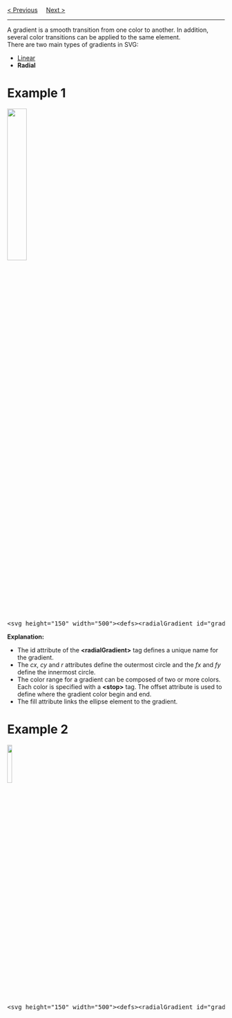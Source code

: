 <a href="/JS/Graphics/SVG/Gradient/Linear.md">&lt; Previous</a>
&nbsp;&nbsp;&nbsp;
<a href="/JS/Graphics/SVG/GoogleMaps/Main.md">Next &gt;</a>
<hr>
A gradient is a smooth transition from one color to another. In addition, several color transitions can be applied to the same element.
<br>
There are two main types of gradients in SVG:
<ul>
  <li><a href="Linear.md">Linear</a></li>
  <li><b>Radial</b></li>
</ul>
<h1>Example 1</h1>
<img src="https://i.imgur.com/6xxriPw.jpg" width="30%" height="auto">
<pre>&lt;svg height="150" width="500"&gt;&lt;defs&gt;&lt;radialGradient id="grad1" cx="50%" cy="50%" r="50%" fx="50%" fy="50%"&gt;&lt;stop offset="0%" style="stop-color:rgb(255,255,255);stop-opacity:0" /&gt;&lt;stop offset="100%" style="stop-color:rgb(0,0,255);stop-opacity:1" /&gt;&lt;/radialGradient&gt;&lt;/defs&gt;&lt;ellipse cx="200" cy="70" rx="85" ry="55" fill="url(#grad1)" /&gt;&lt;/svg&gt;</pre>
<b>Explanation:</b>
<ul>
  <li>The id attribute of the <b>&lt;radialGradient&gt;</b> tag defines a unique name for the gradient.</li>
  <li>The <i>cx</i>, <i>cy</i> and <i>r</i> attributes define the outermost circle and the <i>fx</i> and <i>fy</i> define the innermost circle.</li>
  <li>The color range for a gradient can be composed of two or more colors. Each color is specified with a <b>&lt;stop&gt;</b> tag. The offset attribute is used to define where the gradient color begin and end.</li>
  <li>The fill attribute links the ellipse element to the gradient.</li>
</ul>
<h1>Example 2</h1>
<img src="https://i.imgur.com/xPqVTkt.jpg" width="15%" height="auto">
<pre>&lt;svg height="150" width="500"&gt;&lt;defs&gt;&lt;radialGradient id="grad2" cx="20%" cy="30%" r="30%" fx="50%" fy="50%"&gt;&lt;stop offset="0%" style="stop-color:rgb(255,255,255);stop-opacity:0" /&gt;&lt;stop offset="100%" style="stop-color:rgb(0,0,255);stop-opacity:1" /&gt;&lt;/radialGradient&gt;&lt;/defs&gt;&lt;ellipse cx="200" cy="70" rx="85" ry="55" fill="url(#grad2)" /&gt;&lt;/svg&gt;</pre>
